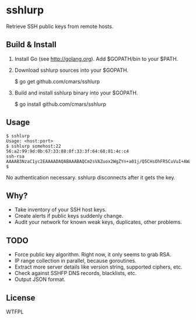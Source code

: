 
sshlurp
=======

Retrieve SSH public keys from remote hosts.

Build & Install
---------------

1. Install Go (see http://golang.org). Add $GOPATH/bin to your $PATH.

2. Download sshlurp sources into your $GOPATH.

	$ go get github.com/cmars/sshlurp

3. Build and install sshlurp binary into your $GOPATH.

	$ go install github.com/cmars/sshlurp

Usage
-----

	$ sshlurp
	Usage: <host:port>
	$ sshlurp somehost:22
	56:a2:99:9d:0b:67:33:88:0f:33:3f:64:68:81:4c:c4
	ssh-rsa AAAAB3NzaC1yc2EAAAADAQABAAABAQCm2sVAZuox2WgZYn+a01j/Q5CHsOhFR5CuVuI+AWaDdKAAW15YS+HlM6FVpZBJWL6XO2ev21bZV6pfu8O0FKnTfsA2cvS4IXq5lU3g65zDbObRaBJBjcdIMRcboLc9gWSBjSkF6uC++Kfmw4YanG5SW3e7FpwJdsIrTx8nKEh0omqUW966RxOcGmMs8mFaVn4/8aKM+ZTZGSDDcYNu84VUaS+dAsn45Qw2JXHEpCmgXF9QNQGw/6nJBi2QeWQ6o6OJs/5gl+NE0LY6fUcH0oxBJ2FxBoT3DjnDq4YLUeCvnH48JyDnCH6+ZB/R8apzRTaiEHGgw8kvI1pnqYtloxgX
	$

No authentication necessary. sshlurp disconnects after it gets the key.

Why?
----

* Take inventory of your SSH host keys.
* Create alerts if public keys suddenly change.
* Audit your network for known weak keys, duplicates, other problems.

TODO
----

* Force public key algorithm. Right now, it only seems to grab RSA.
* IP range collection in parallel, because goroutines.
* Extract more server details like version string, supported ciphers, etc.
* Check against SSHFP DNS records, blacklists, etc.
* Output JSON format.

License
-------
WTFPL

